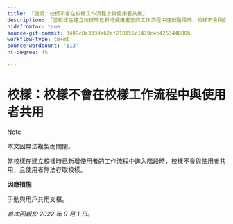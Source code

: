 ```yaml
---
title: 「證明：校樣不會在校樣工作流程上與使用者共用」
description: 「當校樣在建立校樣時已新增使用者至的工作流程中達到階段時，校樣不會與使用者共用，且使用者無法存取校樣。」
hidefromtoc: true
source-git-commit: 3409c8e333da62ef218156c1479c4c4263448806
workflow-type: tm+mt
source-wordcount: '113'
ht-degree: 4%

---
```



# 校樣：校樣不會在校樣工作流程中與使用者共用

<!--This article is on the WF and WFP TOCs-->

>[!NOTE]
>
>本文因無法複製而關閉。

當校樣在建立校樣時已新增使用者的工作流程中進入階段時，校樣不會與使用者共用，且使用者無法存取校樣。

**因應措施**

手動與用戶共用文檔。

_首次回報於 2022 年 9 月 1 日。_

